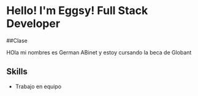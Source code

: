 # Hello! I'm Eggsy! Full Stack Developer

##Clase


HOla mi nombres es German ABinet y estoy cursando la beca de Globant



## Skills

- Trabajo en equipo
